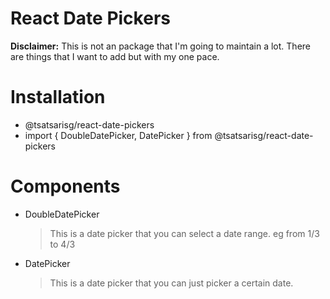 # React Date Pickers

**Disclaimer:** This is not an package that I'm going to maintain a lot. There are things that I want to add but with my one pace.

# Installation

-   @tsatsarisg/react-date-pickers
-   import { DoubleDatePicker, DatePicker } from @tsatsarisg/react-date-pickers

# Components

-   DoubleDatePicker

    > This is a date picker that you can select a date range. eg from 1/3 to 4/3

-   DatePicker
    > This is a date picker that you can just picker a certain date.
